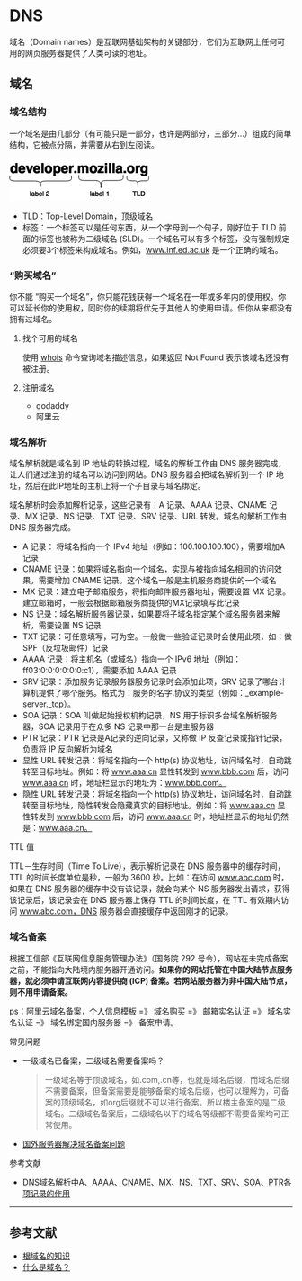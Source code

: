 # DNS

域名（Domain names）是互联网基础架构的关键部分，它们为互联网上任何可用的网页服务器提供了人类可读的地址。

## 域名

### 域名结构

一个域名是由几部分（有可能只是一部分，也许是两部分，三部分...）组成的简单结构，它被点分隔，并需要从右到左阅读。

![domain-structure.png](./assets/domain-structure.png)

- TLD：Top-Level Domain，顶级域名
- 标签：一个标签可以是任何东西，从一个字母到一个句子，刚好位于 TLD 前面的标签也被称为二级域名 (SLD)。一个域名可以有多个标签，没有强制规定必须要3个标签来构成域名。例如，www.inf.ed.ac.uk 是一个正确的域名。

### “购买域名”

你不能 “购买一个域名”，你只能花钱获得一个域名在一年或多年内的使用权。你可以延长你的使用权，同时你的续期将优先于其他人的使用申请。但你从来都没有拥有过域名。

1. 找个可用的域名

    使用 [whois](https://www.runoob.com/linux/linux-comm-whois.html) 命令查询域名描述信息，如果返回 Not Found 表示该域名还没有被注册。

2. 注册域名

    - godaddy
    - 阿里云

### 域名解析

域名解析就是域名到 IP 地址的转换过程，域名的解析工作由 DNS 服务器完成，让人们通过注册的域名可以访问到网站。DNS 服务器会把域名解析到一个 IP 地址，然后在此IP地址的主机上将一个子目录与域名绑定。

域名解析时会添加解析记录，这些记录有：A 记录、AAAA 记录、CNAME 记录、MX 记录、NS 记录、TXT 记录、SRV 记录、URL 转发。域名的解析工作由 DNS 服务器完成。

- A 记录： 将域名指向一个 IPv4 地址（例如：100.100.100.100），需要增加A记录
- CNAME 记录：如果将域名指向一个域名，实现与被指向域名相同的访问效果，需要增加 CNAME 记录。这个域名一般是主机服务商提供的一个域名
- MX 记录：建立电子邮箱服务，将指向邮件服务器地址，需要设置 MX 记录。建立邮箱时，一般会根据邮箱服务商提供的MX记录填写此记录
- NS 记录：域名解析服务器记录，如果要将子域名指定某个域名服务器来解析，需要设置 NS 记录
- TXT 记录：可任意填写，可为空。一般做一些验证记录时会使用此项，如：做 SPF（反垃圾邮件）记录
- AAAA 记录：将主机名（或域名）指向一个 IPv6 地址（例如：ff03:0:0:0:0:0:0:c1），需要添加 AAAA 记录
- SRV 记录：添加服务记录服务器服务记录时会添加此项，SRV 记录了哪台计算机提供了哪个服务。格式为：服务的名字.协议的类型（例如：_example-server._tcp）。
- SOA 记录：SOA 叫做起始授权机构记录，NS 用于标识多台域名解析服务器，SOA 记录用于在众多 NS 记录中那一台是主服务器
- PTR 记录：PTR 记录是A记录的逆向记录，又称做 IP 反查记录或指针记录，负责将 IP 反向解析为域名
- 显性 URL 转发记录：将域名指向一个 http(s) 协议地址，访问域名时，自动跳转至目标地址。例如：将 www.aaa.cn 显性转发到 www.bbb.com 后，访问 www.aaa.cn 时，地址栏显示的地址为：www.bbb.com。
- 隐性 URL 转发记录：将域名指向一个 http(s) 协议地址，访问域名时，自动跳转至目标地址，隐性转发会隐藏真实的目标地址。例如：将 www.aaa.cn 显性转发到 www.bbb.com 后，访问 www.aaa.cn 时，地址栏显示的地址仍然是：www.aaa.cn。

TTL 值

TTL－生存时间（Time To Live），表示解析记录在 DNS 服务器中的缓存时间，TTL 的时间长度单位是秒，一般为 3600 秒。比如：在访问 www.abc.com 时，如果在 DNS 服务器的缓存中没有该记录，就会向某个 NS 服务器发出请求，获得该记录后，该记录会在 DNS 服务器上保存 TTL 的时间长度，在 TTL 有效期内访问 www.abc.com，DNS 服务器会直接缓存中返回刚才的记录。

### 域名备案

根据工信部《互联网信息服务管理办法》（国务院 292 号令），网站在未完成备案之前，不能指向大陆境内服务器开通访问。**如果你的网站托管在中国大陆节点服务器，就必须申请互联网内容提供商 (ICP) 备案。若网站服务器为非中国大陆节点，则不用申请备案。**

ps：阿里云域名备案，个人信息模板 =》 域名购买 =》 邮箱实名认证 =》 域名实名认证 =》 域名绑定国内服务器 =》 备案申请。

常见问题

- 一级域名已备案，二级域名需要备案吗？

    > 一级域名等于顶级域名，如.com,.cn等，也就是域名后缀，而域名后缀不需要备案，但备案需要是能够备案的域名后缀，也可以理解为，可备案的顶级域名，如org后缀就不可以进行备案。所以楼主备案的是二级域名。二级域名备案后，二级域名以下的域名等级都不需要备案均可正常使用。

- [国外服务器解决域名备案问题](https://segmentfault.com/a/1190000017837660)


参考文献

- [DNS域名解析中A、AAAA、CNAME、MX、NS、TXT、SRV、SOA、PTR各项记录的作用](https://itbilu.com/other/relate/EyxzdVl3.html#contrast)

---

## 参考文献

- [根域名的知识](http://www.ruanyifeng.com/blog/2018/05/root-domain.html)
- [什么是域名？](https://developer.mozilla.org/zh-CN/docs/Learn/Common_questions/What_is_a_domain_name)
